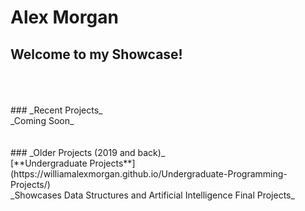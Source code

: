 # Alex Morgan
## Welcome to my Showcase!
<br/>
<br/>
<br/>
### _Recent Projects_
<br/>
_Coming Soon_
<br/>
<br/>
<br/>
### _Older Projects (2019 and back)_
<br/>
[**Undergraduate Projects**](https://williamalexmorgan.github.io/Undergraduate-Programming-Projects/)
<br/>
_Showcases Data Structures and Artificial Intelligence Final Projects_
